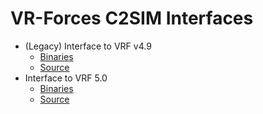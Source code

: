 # VR-Forces C2SIM Interfaces

* (Legacy) Interface to VRF v4.9
    * [Binaries](Install-C2SIM-VRF47)
    * [Source](c2simVRF47interface)
* Interface to VRF 5.0
    * [Binaries](Install-C2SIM-VRF501a)
    * [Source](c2simVRF501ainterface)
